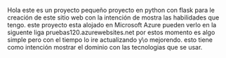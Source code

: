 Hola este es un proyecto pequeño proyecto en python con flask para le creación de este sitio web con la intención de mostra las habilidades que tengo.
este proyecto esta alojado en Microsoft Azure pueden verlo en la siguente liga  pruebas120.azurewebsites.net  por estos momento es algo simple pero con el tiempo
lo ire actualizando y\o mejorendo.
esto tiene como intención mostrar el dominio con las tecnologias que se usar.

